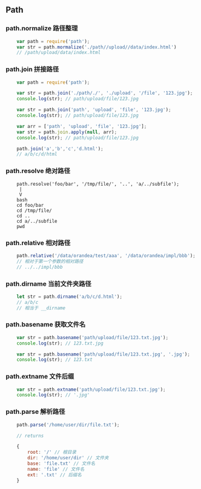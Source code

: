 ## Path

### path.normalize 路径整理

```javascript
    var path = require('path');
    var str = path.mormalize('./path//upload//data/index.html')
    // /path/upload/data/index.html
```

### path.join 拼接路径

```javascript
    var path = require('path');

    var str = path.join('./path/./', './upload', '/file', '123.jpg');
    console.log(str); // path/upload/file/123.jpg

    var str = path.join('path', 'upload', 'file', '123.jpg');
    console.log(str); // path/upload/file/123.jpg

    var arr = ['path', 'upload', 'file', '123.jpg'];
    var str = path.join.apply(null, arr);
    console.log(str); // path/upload/file/123.jpg

    path.join('a','b','c','d.html');
    // a/b/c/d/html
```

### path.resolve 绝对路径

```javasctipt
    path.resolve('foo/bar', '/tmp/file/', '..', 'a/../subfile');
     |
     V
    bash
    cd foo/bar
    cd /tmp/file/
    cd ..
    cd a/../subfile
    pwd
```

### path.relative 相对路径

```javascript
    path.relative('/data/orandea/test/aaa', '/data/orandea/impl/bbb');
    // 相对于第一个参数的相对路径
    // ../../impl/bbb
```

### path.dirname 当前文件夹路径

```javascript   
    let str = path.dirname('a/b/c/d.html');
    // a/b/c
    // 相当于 __dirname
```

### path.basename 获取文件名

```javascript 
    var str = path.basename('path/upload/file/123.txt.jpg');
    console.log(str); // 123.txt.jpg

    var str = path.basename('path/upload/file/123.txt.jpg', '.jpg');
    console.log(str); // 123.txt
```

### path.extname 文件后缀

```javascript
    var str = path.extname('path/upload/file/123.txt.jpg');
    console.log(str); // '.jpg'
```

### path.parse 解析路径

```javascript
    path.parse('/home/user/dir/file.txt');

    // returns

    {
        root: '/' // 根目录
        dir: '/home/user/dir' // 文件夹
        base: 'file.txt' // 文件名
        name: 'file' // 文件名
        ext: '.txt' // 后缀名
    }
```